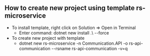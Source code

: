 ## How to create new project using template rs-microservice

- To install template, right click on Solution => Open in Terminal
  - Enter command: dotnet new install .\ --force
- To create new project with template
  - dotnet new rs-microservice -n Communication.API -o rs-api-communication --rsname rs-api-communication -v=q